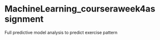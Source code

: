 # MachineLearning_courseraweek4assignment
Full predictive model analysis to predict exercise pattern
